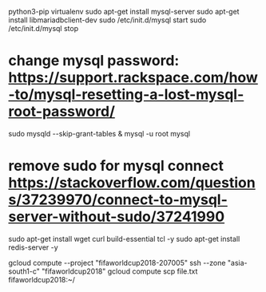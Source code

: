 python3-pip
virtualenv
sudo apt-get install mysql-server
sudo apt-get install libmariadbclient-dev
sudo /etc/init.d/mysql start
sudo /etc/init.d/mysql stop

# change mysql password: https://support.rackspace.com/how-to/mysql-resetting-a-lost-mysql-root-password/
sudo mysqld --skip-grant-tables &
mysql -u root mysql
# remove sudo for mysql connect https://stackoverflow.com/questions/37239970/connect-to-mysql-server-without-sudo/37241990


sudo apt-get install wget curl build-essential tcl -y
sudo apt-get install redis-server -y

gcloud compute --project "fifaworldcup2018-207005" ssh --zone "asia-south1-c" "fifaworldcup2018"
gcloud compute scp file.txt fifaworldcup2018:~/